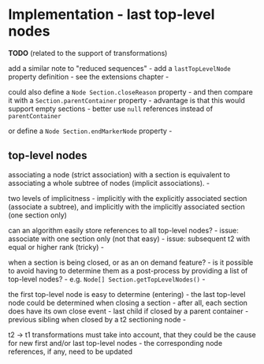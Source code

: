 
<!-- ======================================================================= -->
# Implementation - last top-level nodes

**TODO**
(related to the support of transformations)

<!-- ======================================================================= -->

add a similar note to "reduced sequences" -
add a `lastTopLevelNode` property definition -
see the extensions chapter -

could also define a `Node Section.closeReason` property -
and then compare it with a `Section.parentContainer` property -
advantage is that this would support empty sections -
better use `null` references instead of `parentContainer`

or define a `Node Section.endMarkerNode` property -

<!-- ======================================================================= -->
## top-level nodes

associating a node (strict association) with a section is equivalent to
associating a whole subtree of nodes (implicit associations). -

two levels of implicitness -
implicitly with the explicitly associated section (associate a subtree),
and implicitly with the implicitly associated section (one section only)

can an algorithm easily store references to all top-level nodes? -
issue: associate with one section only (not that easy) -
issue: subsequent t2 with equal or higher rank (tricky) -

when a section is being closed, or as an on demand feature? -
is it possible to avoid having to determine them as a post-process
by providing a list of top-level nodes? -
e.g. `Node[] Section.getTopLevelNodes()` -

the first top-level node is easy to determine (entering) -
the last top-level node could be determined when closing a section -
after all, each section does have its own close event -
last child if closed by a parent container -
previous sibling when closed by a t2 sectioning node -

t2 -> t1 transformations must take into account, that
they could be the cause for new first and/or last top-level nodes -
the corresponding node references, if any, need to be updated
